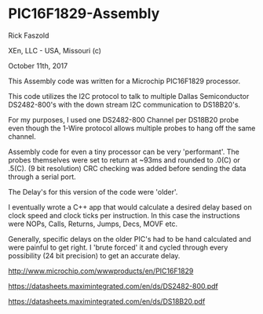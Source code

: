 # PIC16F1829-Assembly
Rick Faszold

XEn, LLC - USA, Missouri (c)

October 11th, 2017

This Assembly code was written for a Microchip PIC16F1829 processor.

This code utilizes the I2C protocol to talk to multiple Dallas Semiconductor DS2482-800's with the down stream I2C communication to DS18B20's.

For my purposes, I used one DS2482-800 Channel per DS18B20 probe even though the 1-Wire protocol allows multiple probes to hang off the same channel.

Assembly code for even a tiny processor can be very 'performant'.
The probes themselves were set to return at ~93ms and rounded to .0(C) or .5(C). (9 bit resolution)
CRC checking was added before sending the data through a serial port.

The Delay's for this version of the code were 'older'.

I eventually wrote a C++ app that would calculate a desired delay based on clock speed and clock ticks per instruction. In this case the instructions were NOPs, Calls, Returns, Jumps, Decs, MOVF etc.

Generally, specific delays on the older PIC's had to be hand calculated and were painful to get right. I 'brute forced' it and cycled through every possibility (24 bit precision) to get an accurate delay.


http://www.microchip.com/wwwproducts/en/PIC16F1829 

https://datasheets.maximintegrated.com/en/ds/DS2482-800.pdf 

https://datasheets.maximintegrated.com/en/ds/DS18B20.pdf
